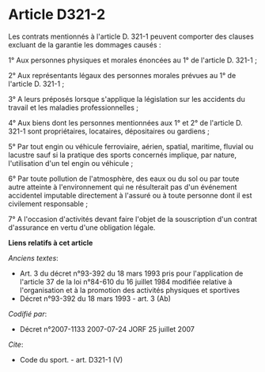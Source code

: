 # Article D321-2

Les contrats mentionnés à l'article D. 321-1 peuvent comporter des clauses excluant de la garantie les dommages causés :

1° Aux personnes physiques et morales énoncées au 1° de l'article D. 321-1 ;

2° Aux représentants légaux des personnes morales prévues au 1° de l'article D. 321-1 ;

3° A leurs préposés lorsque s'applique la législation sur les accidents du travail et les maladies professionnelles ;

4° Aux biens dont les personnes mentionnées aux 1° et 2° de l'article D. 321-1 sont propriétaires, locataires, dépositaires
ou gardiens ;

5° Par tout engin ou véhicule ferroviaire, aérien, spatial, maritime, fluvial ou lacustre sauf si la pratique des sports
concernés implique, par nature, l'utilisation d'un tel engin ou véhicule ;

6° Par toute pollution de l'atmosphère, des eaux ou du sol ou par toute autre atteinte à l'environnement qui ne résulterait
pas d'un événement accidentel imputable directement à l'assuré ou à toute personne dont il est civilement responsable ;

7° A l'occasion d'activités devant faire l'objet de la souscription d'un contrat d'assurance en vertu d'une obligation
légale.

**Liens relatifs à cet article**

_Anciens textes_:

  - Art. 3 du décret n°93-392 du 18 mars 1993 pris pour l'application de l'article 37 de la loi n°84-610 du 16 juillet 1984 modifiée relative à l'organisation et à la promotion des activités physiques et sportives
  - Décret n°93-392 du 18 mars 1993 - art. 3 (Ab)

_Codifié par_:

  - Décret n°2007-1133 2007-07-24 JORF 25 juillet 2007

_Cite_:

  - Code du sport. - art. D321-1 (V)
